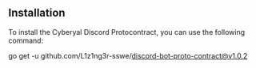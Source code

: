 ## Installation

To install the Cyberyal Discord Protocontract, you can use the following command:

go get -u github.com/L1z1ng3r-sswe/discord-bot-proto-contract@v1.0.2
